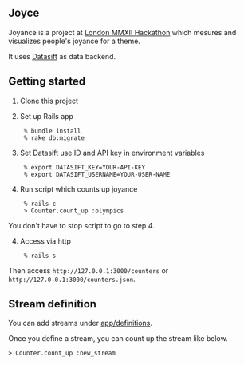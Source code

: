 ## Joyce

Joyance is a project at [London MMXII Hackathon](http://mmxiihack.org) which
mesures and visualizes people's joyance for a theme.

It uses [Datasift](http://datasift.com/) as data backend.

## Getting started

1. Clone this project

2. Set up Rails app

        % bundle install
        % rake db:migrate

3. Set Datasift use ID and API key in environment variables

        % export DATASIFT_KEY=YOUR-API-KEY
        % export DATASIFT_USERNAME=YOUR-USER-NAME

3. Run script which counts up joyance

        % rails c
        > Counter.count_up :olympics
You don't have to stop script to go to step 4.

4. Access via http

        % rails s
Then access `http://127.0.0.1:3000/counters` or `http://127.0.0.1:3000/counters.json`.

## Stream definition

You can add streams under [app/definitions](https://github.com/ono/joyance/tree/master/app/definitions).

Once you define a stream, you can count up the stream like below.

    > Counter.count_up :new_stream



